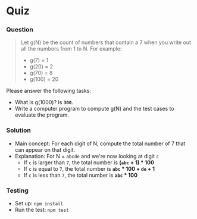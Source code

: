 # Quiz

### Question

> Let g(N) be the count of numbers that contain a 7 when you write out all the numbers from 1 to N.
> For example:
>
> - g(7) = 1
> - g(20) = 2
> - g(70) = 8
> - g(100) = 20

Please answer the following tasks:

- What is g(1000)? Is **`300`**.
- Write a computer program to compute g(N) and the test cases to evaluate the program.

### Solution

- Main concept: For each digit of N, compute the total number of 7 that can appear on that digit.
- Explanation: For N = `abcde` and we're now looking at digit `c`
  - If `c` is larger than `7`, the total number is **(`abc` + 1) \* 100**
  - If `c` is equal to `7`, the total number is **`abc` \* 100 + `de` + 1**
  - If `c` is less than `7`, the total number is **`abc` \* 100**

### Testing

- Set up: `npm install`
- Run the test: `npm test`
